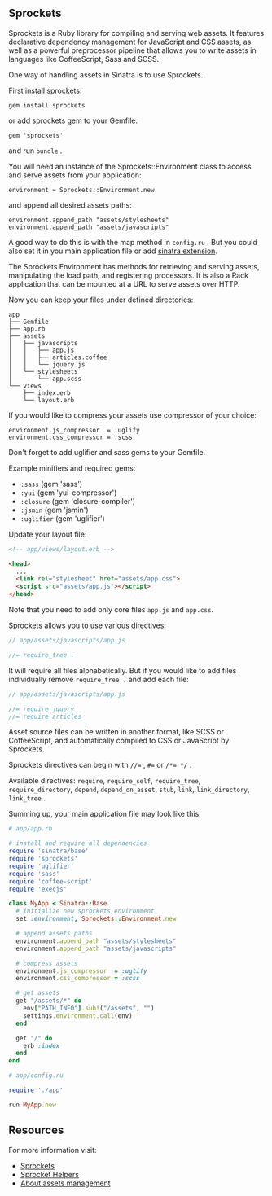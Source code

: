 
## Sprockets

Sprockets is a Ruby library for compiling and serving web assets.
It features declarative dependency management for JavaScript and CSS assets,
as well as a powerful preprocessor pipeline that allows you to write
assets in languages like CoffeeScript, Sass and SCSS.

One way of handling assets in Sinatra is to use Sprockets.

First install sprockets:

```
gem install sprockets
```

or add sprockets gem to your Gemfile:

```
gem 'sprockets'
```

and run `bundle` .

You will need an instance of the Sprockets::Environment class
to access and serve assets from your application:

```
environment = Sprockets::Environment.new
```

and append all desired assets paths:

```
environment.append_path "assets/stylesheets"
environment.append_path "assets/javascripts"
```

A good way to do this is with the map method in `config.ru` .
But you could also set it in you main application file
or add [sinatra extension](http://www.sinatrarb.com/extensions.html).

The Sprockets Environment has methods for retrieving and serving assets,
manipulating the load path, and registering processors. It is also a Rack
application that can be mounted at a URL to serve assets over HTTP.

Now you can keep your files under defined directories:

```
app
├── Gemfile
├── app.rb
├── assets
│   ├── javascripts
│   │   ├── app.js
│   │   ├── articles.coffee
│   │   └── jquery.js
│   └── stylesheets
│       └── app.scss
└── views
    ├── index.erb
    └── layout.erb
```

If you would like to compress your assets
use compressor of your choice:

```
environment.js_compressor  = :uglify
environment.css_compressor = :scss
```

Don't forget to add uglifier and sass gems to your Gemfile.

Example minifiers and required gems:
* `:sass` (gem 'sass')
* `:yui` (gem 'yui-compressor')
* `:closure` (gem 'closure-compiler')
* `:jsmin` (gem 'jsmin')
* `:uglifier` (gem 'uglifier')

Update your layout file:

```html
<!-- app/views/layout.erb -->

<head>
  ...
  <link rel="stylesheet" href="assets/app.css">
  <script src="assets/app.js"></script>
</head>
```

Note that you need to add only core files `app.js` and `app.css`.

Sprockets allows you to use various directives:

```js
// app/assets/javascripts/app.js

//= require_tree .
```

It will require all files alphabetically.
But if you would like to add files individually remove `require_tree .`
and add each file:

```js
// app/assets/javascripts/app.js

//= require jquery
//= require articles
```

Asset source files can be written in another format, like SCSS or
CoffeeScript, and automatically compiled to CSS or JavaScript by Sprockets.

Sprockets directives can begin with `//=` , `#=` or `/*= */` .

Available directives: `require`, `require_self`, `require_tree`,
`require_directory`, `depend`, `depend_on_asset`, `stub`, `link`,
`link_directory`, `link_tree` .

Summing up, your main application file may look like this:

```ruby
# app/app.rb

# install and require all dependencies
require 'sinatra/base'
require 'sprockets'
require 'uglifier'
require 'sass'
require 'coffee-script'
require 'execjs'

class MyApp < Sinatra::Base
  # initialize new sprockets environment
  set :environment, Sprockets::Environment.new

  # append assets paths
  environment.append_path "assets/stylesheets"
  environment.append_path "assets/javascripts"

  # compress assets
  environment.js_compressor  = :uglify
  environment.css_compressor = :scss

  # get assets
  get "/assets/*" do
    env["PATH_INFO"].sub!("/assets", "")
    settings.environment.call(env)
  end

  get "/" do
    erb :index
  end
end
```

```ruby
# app/config.ru

require './app'

run MyApp.new
```

## Resources

For more information visit:

* [Sprockets](https://github.com/rails/sprockets)
* [Sprocket Helpers](https://github.com/petebrowne/sprockets-helpers)
* [About assets management](http://recipes.sinatrarb.com/p/asset_management/why-asset-management)
